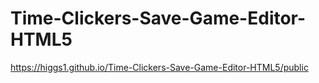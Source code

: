 # Time-Clickers-Save-Game-Editor-HTML5

https://higgs1.github.io/Time-Clickers-Save-Game-Editor-HTML5/public
